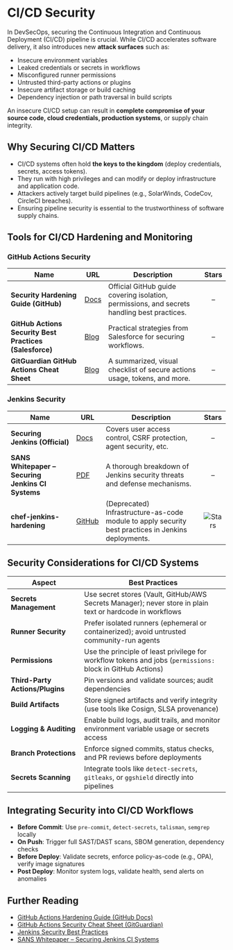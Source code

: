# CI/CD Security

In DevSecOps, securing the Continuous Integration and Continuous Deployment (CI/CD) pipeline is crucial. While CI/CD accelerates software delivery, it also introduces new **attack surfaces** such as:

- Insecure environment variables
- Leaked credentials or secrets in workflows
- Misconfigured runner permissions
- Untrusted third-party actions or plugins
- Insecure artifact storage or build caching
- Dependency injection or path traversal in build scripts

An insecure CI/CD setup can result in **complete compromise of your source code, cloud credentials, production systems**, or supply chain integrity.



## Why Securing CI/CD Matters

- CI/CD systems often hold **the keys to the kingdom** (deploy credentials, secrets, access tokens).
- They run with high privileges and can modify or deploy infrastructure and application code.
- Attackers actively target build pipelines (e.g., SolarWinds, CodeCov, CircleCI breaches).
- Ensuring pipeline security is essential to the trustworthiness of software supply chains.



## Tools for CI/CD Hardening and Monitoring

### GitHub Actions Security

| Name | URL | Description | Stars |
|------|-----|-------------|:-----:|
| **Security Hardening Guide (GitHub)** | [Docs](https://docs.github.com/en/actions/security-guides/security-hardening-for-github-actions) | Official GitHub guide covering isolation, permissions, and secrets handling best practices. | – |
| **GitHub Actions Security Best Practices (Salesforce)** | [Blog](https://engineering.salesforce.com/github-actions-security-best-practices-b8f9df5c75f5) | Practical strategies from Salesforce for securing workflows. | – |
| **GitGuardian GitHub Actions Cheat Sheet** | [Blog](https://blog.gitguardian.com/github-actions-security-cheat-sheet/) | A summarized, visual checklist of secure actions usage, tokens, and more. | – |

### Jenkins Security

| Name | URL | Description | Stars |
|------|-----|-------------|:-----:|
| **Securing Jenkins (Official)** | [Docs](https://www.jenkins.io/doc/book/security/) | Covers user access control, CSRF protection, agent security, etc. | – |
| **SANS Whitepaper – Securing Jenkins CI Systems** | [PDF](https://www.sans.org/white-papers/36872/) | A thorough breakdown of Jenkins security threats and defense mechanisms. | – |
| **chef-jenkins-hardening** | [GitHub](https://github.com/dev-sec/chef-jenkins-hardening) | (Deprecated) Infrastructure-as-code module to apply security best practices in Jenkins deployments. | ![Stars](https://img.shields.io/github/stars/dev-sec/chef-jenkins-hardening?style=for-the-badge) |


## Security Considerations for CI/CD Systems

| Aspect | Best Practices |
|--------|----------------|
| **Secrets Management** | Use secret stores (Vault, GitHub/AWS Secrets Manager); never store in plain text or hardcode in workflows |
| **Runner Security** | Prefer isolated runners (ephemeral or containerized); avoid untrusted community-run agents |
| **Permissions** | Use the principle of least privilege for workflow tokens and jobs (`permissions:` block in GitHub Actions) |
| **Third-Party Actions/Plugins** | Pin versions and validate sources; audit dependencies |
| **Build Artifacts** | Store signed artifacts and verify integrity (use tools like Cosign, SLSA provenance) |
| **Logging & Auditing** | Enable build logs, audit trails, and monitor environment variable usage or secrets access |
| **Branch Protections** | Enforce signed commits, status checks, and PR reviews before deployments |
| **Secrets Scanning** | Integrate tools like `detect-secrets`, `gitleaks`, or `ggshield` directly into pipelines |


## Integrating Security into CI/CD Workflows

- **Before Commit**: Use `pre-commit`, `detect-secrets`, `talisman`, `semgrep` locally
- **On Push**: Trigger full SAST/DAST scans, SBOM generation, dependency checks
- **Before Deploy**: Validate secrets, enforce policy-as-code (e.g., OPA), verify image signatures
- **Post Deploy**: Monitor system logs, validate health, send alerts on anomalies


## Further Reading

- [GitHub Actions Hardening Guide (GitHub Docs)](https://docs.github.com/en/actions/security-guides/security-hardening-for-github-actions)
- [GitHub Actions Security Cheat Sheet (GitGuardian)](https://blog.gitguardian.com/github-actions-security-cheat-sheet/)
- [Jenkins Security Best Practices](https://www.jenkins.io/doc/book/security/)
- [SANS Whitepaper – Securing Jenkins CI Systems](https://www.sans.org/white-papers/36872/)
